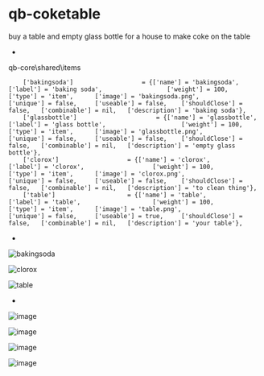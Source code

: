 # qb-coketable
buy a table and empty glass bottle for a house to make coke on the table

*

qb-core\shared\items
```
	['bakingsoda'] 					 = {['name'] = 'bakingsoda', 			  	  	  	['label'] = 'baking soda', 					['weight'] = 100, 		['type'] = 'item', 		['image'] = 'bakingsoda.png', 				['unique'] = false, 	['useable'] = false, 	['shouldClose'] = false,   ['combinable'] = nil,   ['description'] = 'baking soda'},
	['glassbottle'] 					 = {['name'] = 'glassbottle', 			  	  	  	['label'] = 'glass bottle', 					['weight'] = 100, 		['type'] = 'item', 		['image'] = 'glassbottle.png', 				['unique'] = false, 	['useable'] = false, 	['shouldClose'] = false,   ['combinable'] = nil,   ['description'] = 'empty glass bottle'},
	['clorox'] 					 = {['name'] = 'clorox', 			  	  	  	['label'] = 'clorox', 					['weight'] = 100, 		['type'] = 'item', 		['image'] = 'clorox.png', 				['unique'] = false, 	['useable'] = false, 	['shouldClose'] = false,   ['combinable'] = nil,   ['description'] = 'to clean thing'},
	['table'] 					 = {['name'] = 'table', 			  	  	  	['label'] = 'table', 					['weight'] = 100, 		['type'] = 'item', 		['image'] = 'table.png', 				['unique'] = false, 	['useable'] = true, 	['shouldClose'] = false,   ['combinable'] = nil,   ['description'] = 'your table'},

```

*
![bakingsoda](https://user-images.githubusercontent.com/89742984/174672971-19837887-78eb-4d8f-b8c9-dbd14bba346c.png)

![clorox](https://user-images.githubusercontent.com/89742984/174672977-d9ee2db7-9b01-4366-aae9-97d2e709317e.png)

![table](https://user-images.githubusercontent.com/89742984/174672991-4ddcb973-6ff5-4416-a0de-ec91e38c1dea.png)

*

![image](https://user-images.githubusercontent.com/89742984/174673651-411b38a4-1a81-4f07-aff2-bd988ba3cffd.png)

![image](https://user-images.githubusercontent.com/89742984/174673778-6436cfe3-2fb0-4ea6-accc-bedef5757f5b.png)

![image](https://user-images.githubusercontent.com/89742984/174673893-e034dafe-dae6-4dc4-8975-2674cb8dddf6.png)

![image](https://user-images.githubusercontent.com/89742984/174673935-4838351b-defd-4746-be32-81fe16708e6d.png)

